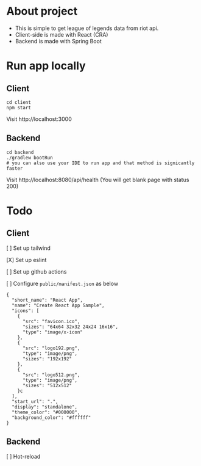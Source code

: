 # About project

- This is simple to get league of legends data from riot api.
- Client-side is made with React (CRA)
- Backend is made with Spring Boot

# Run app locally

## Client

```
cd client
npm start
```

Visit http://localhost:3000

## Backend

```
cd backend
./gradlew bootRun
# you can also use your IDE to run app and that method is signicantly faster
```

Visit http://localhost:8080/api/health (You will get blank page with status 200)

# Todo

## Client

[ ] Set up tailwind

[X] Set up eslint

[ ] Set up github actions

[ ] Configure `public/manifest.json` as below

```
{
  "short_name": "React App",
  "name": "Create React App Sample",
  "icons": [
    {
      "src": "favicon.ico",
      "sizes": "64x64 32x32 24x24 16x16",
      "type": "image/x-icon"
    },
    {
      "src": "logo192.png",
      "type": "image/png",
      "sizes": "192x192"
    },
    {
      "src": "logo512.png",
      "type": "image/png",
      "sizes": "512x512"
    }c
  ],
  "start_url": ".",
  "display": "standalone",
  "theme_color": "#000000",
  "background_color": "#ffffff"
}
```

## Backend

[ ] Hot-reload
